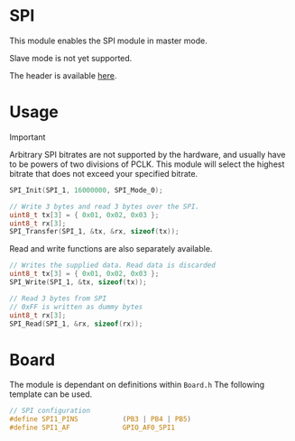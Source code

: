 # SPI
This module enables the SPI module in master mode.

Slave mode is not yet supported.

The header is available [here](../Lib/SPI.h).

# Usage

> [!IMPORTANT]  
> Arbitrary SPI bitrates are not supported by the hardware, and usually have to be powers of two divisions of PCLK. This module will select the highest bitrate that does not exceed your specified bitrate.

```c
SPI_Init(SPI_1, 16000000, SPI_Mode_0);

// Write 3 bytes and read 3 bytes over the SPI.
uint8_t tx[3] = { 0x01, 0x02, 0x03 };
uint8_t rx[3];
SPI_Transfer(SPI_1, &tx, &rx, sizeof(tx));
```

Read and write functions are also separately available.
```c
// Writes the supplied data. Read data is discarded
uint8_t tx[3] = { 0x01, 0x02, 0x03 };
SPI_Write(SPI_1, &tx, sizeof(tx));

// Read 3 bytes from SPI
// 0xFF is written as dummy bytes
uint8_t rx[3];
SPI_Read(SPI_1, &rx, sizeof(rx));
```

# Board

The module is dependant on definitions within `Board.h`
The following template can be used.

```C
// SPI configuration
#define SPI1_PINS		    (PB3 | PB4 | PB5)
#define SPI1_AF			    GPIO_AF0_SPI1
```
